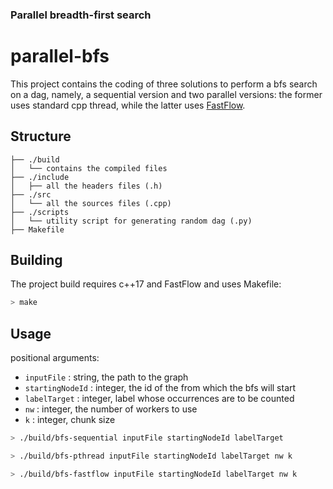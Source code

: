 ### Parallel breadth-first search
# parallel-bfs
This project contains the coding of three solutions to perform a bfs search on a dag, namely, a sequential version and two parallel versions: the former uses standard cpp thread, while the latter uses [FastFlow](https://github.com/fastflow/fastflow).

## Structure
```
├── ./build
│   └── contains the compiled files
├── ./include
│   ├── all the headers files (.h)
├── ./src
│   └── all the sources files (.cpp)
├── ./scripts
│   └── utility script for generating random dag (.py)
├── Makefile
```
## Building

The project build requires c++17 and FastFlow and uses Makefile:

``` bash
> make
```

## Usage
positional arguments:
- `inputFile` : string, the path to the graph
- `startingNodeId` : integer, the id of the from which the bfs will start
- `labelTarget` : integer, label whose occurrences are to be counted
- `nw` : integer, the number of workers to use
- `k` : integer, chunk size

``` bash
> ./build/bfs-sequential inputFile startingNodeId labelTarget
```
``` bash
> ./build/bfs-pthread inputFile startingNodeId labelTarget nw k
```
``` bash
> ./build/bfs-fastflow inputFile startingNodeId labelTarget nw k
```
